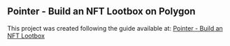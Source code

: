 ## Pointer - Build an NFT Lootbox on Polygon

This project was created following the guide available at: [Pointer - Build an NFT Lootbox](https://www.pointer.gg/tutorials/thirdweb-nft-lootbox/feda78d2-d35c-4b77-a1d3-182aa16070d9)